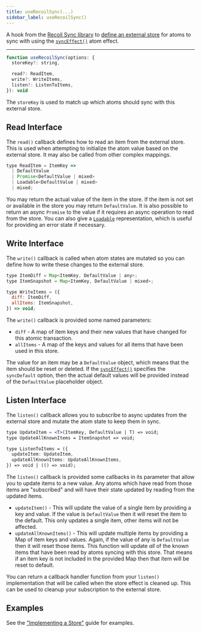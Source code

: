```yaml
---
title: useRecoilSync(...)
sidebar_label: useRecoilSync()
---
```


A hook from the [Recoil Sync library](/docs/recoil-sync/introduction) to [define an external store](/docs/recoil-sync/implement-store) for atoms to sync with using the [`syncEffect()`](/docs/recoil-sync/api/syncEffect) atom effect.

---

```jsx
function useRecoilSync(options: {
  storeKey?: string,

  read?: ReadItem,
  write?: WriteItems,
  listen?: ListenToItems,
}): void

```

The `storeKey` is used to match up which atoms should sync with this external store.

## Read Interface

The `read()` callback defines how to read an item from the external store.  This is used when attempting to initialize the atom value based on the external store.  It may also be called from other complex mappings.

```jsx
type ReadItem = ItemKey =>
  | DefaultValue
  | Promise<DefaultValue | mixed>
  | Loadable<DefaultValue | mixed>
  | mixed;
```


You may return the actual value of the item in the store.  If the item is not set or available in the store you may return `DefaultValue`.  It is also possible to return an async `Promise` to the value if it requires an async operation to read from the store.  You can also give a [`Loadable`](/docs/api-reference/core/Loadable) representation, which is useful for providing an error state if necessary.

## Write Interface
The `write()` callback is called when atom states are mutated so you can define how to write these changes to the external store.

```jsx
type ItemDiff = Map<ItemKey, DefaultValue | any>;
type ItemSnapshot = Map<ItemKey, DefaultValue | mixed>;

type WriteItems = ({
  diff: ItemDiff,
  allItems: ItemSnapshot,
}) => void;
```

The `write()` callback is provided some named parameters:
- `diff` - A map of item keys and their new values that have changed for this atomic transaction.
- `allItems` - A map of the keys and values for all items that have been used in this store.

The value for an item may be a `DefaultValue` object, which means that the item should be reset or deleted.  If the [`syncEffect()`](/docs/recoil-sync/api/syncEffect) specifies the `syncDefault` option, then the actual default values will be provided instead of the `DefaultValue` placeholder object.

## Listen Interface
The `listen()` callback allows you to subscribe to async updates from the external store and mutate the atom state to keep them in sync.

```jsx
type UpdateItem = <T>(ItemKey, DefaultValue | T) => void;
type UpdateAllKnownItems = ItemSnapshot => void;

type ListenToItems = ({
  updateItem: UpdateItem,
  updateAllKnownItems: UpdateAllKnownItems,
}) => void | (() => void);
```

The `listen()` callback is provided some callbacks in its parameter that allow you to update items to a new value.  Any atoms which have read from those items are "subscribed" and will have their state updated by reading from the updated items.

- `updateItem()` - This will update the value of a single item by providing a key and value.  If the value is `DefaultValue` then it will reset the item to the default.  This only updates a single item, other items will not be affected.
- `updateAllKnownItems()` - This will update multiple items by providing a Map of item keys and values.  Again, if the value of any is `DefaultValue` then it will reset those items.  This function will update *all* of the known items that have been read by atoms syncing with this store.  That means if an item key is not included in the provided Map then that item will be reset to default.

You can return a callback handler function from your `listen()` implementation that will be called when the store effect is cleaned up.  This can be used to cleanup your subscription to the external store.

## Examples

See the ["Implementing a Store"](/docs/recoil-sync/implement-store) guide for examples.

